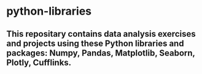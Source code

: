 # python-libraries
## This repositary contains data analysis exercises and projects using these Python libraries and packages: Numpy, Pandas, Matplotlib, Seaborn, Plotly, Cufflinks.

